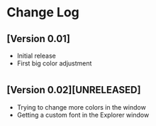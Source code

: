 # Change Log

## [Version 0.01]

- Initial release
- First big color adjustment

#

## [Version 0.02][UNRELEASED]
- Trying to change more colors in the window
- Getting a custom font in the Explorer window